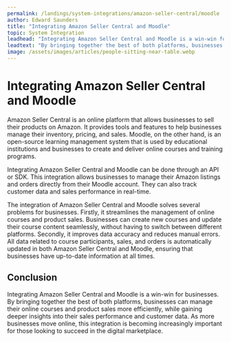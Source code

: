 ```yaml
---
permalink: /landings/system-integrations/amazon-seller-central/moodle
author: Edward Saunders
title: "Integrating Amazon Seller Central and Moodle"
topic: System Integration
leadhead: "Integrating Amazon Seller Central and Moodle is a win-win for businesses"
leadtext: "By bringing together the best of both platforms, businesses can manage their online courses and product sales more efficiently, while gaining deeper insights into their sales performance and customer data. As more businesses move online, this integration is becoming increasingly important for those looking to succeed in the digital marketplace."
image: /assets/images/articles/people-sitting-near-table.webp
---
```

<div class="arttext">    <h1>Integrating Amazon Seller Central and Moodle</h1>
    <p>Amazon Seller Central is an online platform that allows businesses to sell their products on Amazon. It provides tools and features to help businesses manage their inventory, pricing, and sales. Moodle, on the other hand, is an open-source learning management system that is used by educational institutions and businesses to create and deliver online courses and training programs.</p>
    <p>Integrating Amazon Seller Central and Moodle can be done through an API or SDK. This integration allows businesses to manage their Amazon listings and orders directly from their Moodle account. They can also track customer data and sales performance in real-time.</p>
    <p>The integration of Amazon Seller Central and Moodle solves several problems for businesses. Firstly, it streamlines the management of online courses and product sales. Businesses can create new courses and update their course content seamlessly, without having to switch between different platforms. Secondly, it improves data accuracy and reduces manual errors. All data related to course participants, sales, and orders is automatically updated in both Amazon Seller Central and Moodle, ensuring that businesses have up-to-date information at all times.</p>
    <h2>Conclusion</h2>
    <p>Integrating Amazon Seller Central and Moodle is a win-win for businesses. By bringing together the best of both platforms, businesses can manage their online courses and product sales more efficiently, while gaining deeper insights into their sales performance and customer data. As more businesses move online, this integration is becoming increasingly important for those looking to succeed in the digital marketplace.</p>
</div>